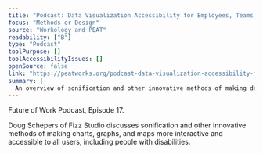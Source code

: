 ```yaml
---
title: "Podcast: Data Visualization Accessibility for Employees, Teams, and Leaders"
focus: "Methods or Design"
source: "Workology and PEAT"
readability: ["B"]
type: "Podcast"
toolPurpose: []
toolAccessibilityIssues: []
openSource: false
link: "https://peatworks.org/podcast-data-visualization-accessibility-for-employees-teams-leaders/"
summary: |-
  An overview of sonification and other innovative methods of making data visualizations more accessible to all users, including people with disabilities.
---
```

Future of Work Podcast, Episode 17.

Doug Schepers of Fizz Studio discusses sonification and other innovative methods of making charts, graphs, and maps more interactive and accessible to all users, including people with disabilities.
